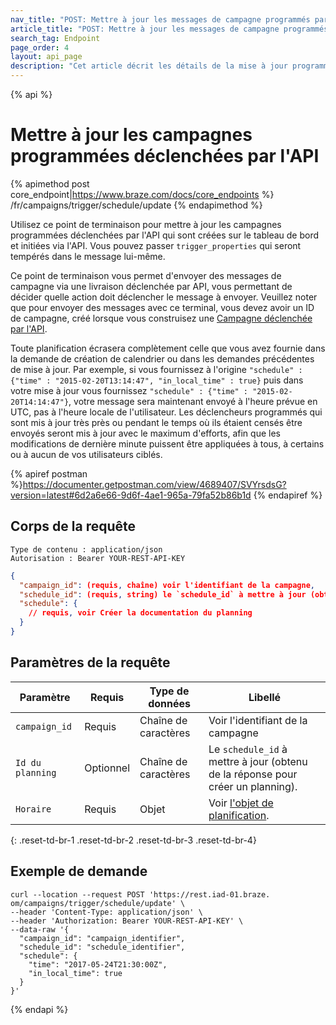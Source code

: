 ```yaml
---
nav_title: "POST: Mettre à jour les messages de campagne programmés par l'API"
article_title: "POST: Mettre à jour les messages de campagne programmés par l'API"
search_tag: Endpoint
page_order: 4
layout: api_page
description: "Cet article décrit les détails de la mise à jour programmée des Campagnes déclenchées par l'API Braze."
---
```


{% api %}
# Mettre à jour les campagnes programmées déclenchées par l'API
{% apimethod post core_endpoint|https://www.braze.com/docs/core_endpoints %}
/fr/campaigns/trigger/schedule/update
{% endapimethod %}

Utilisez ce point de terminaison pour mettre à jour les campagnes programmées déclenchées par l'API qui sont créées sur le tableau de bord et initiées via l'API. Vous pouvez passer `trigger_properties` qui seront tempérés dans le message lui-même.

Ce point de terminaison vous permet d'envoyer des messages de campagne via une livraison déclenchée par API, vous permettant de décider quelle action doit déclencher le message à envoyer. Veuillez noter que pour envoyer des messages avec ce terminal, vous devez avoir un ID de campagne, créé lorsque vous construisez une [Campagne déclenchée par l'API]({{site.baseurl}}/api/api_campaigns/).

Toute planification écrasera complètement celle que vous avez fournie dans la demande de création de calendrier ou dans les demandes précédentes de mise à jour. Par exemple, si vous fournissez à l'origine `"schedule" : {"time" : "2015-02-20T13:14:47", "in_local_time" : true}` puis dans votre mise à jour vous fournissez `"schedule" : {"time" : "2015-02-20T14:14:47"}`, votre message sera maintenant envoyé à l'heure prévue en UTC, pas à l'heure locale de l'utilisateur. Les déclencheurs programmés qui sont mis à jour très près ou pendant le temps où ils étaient censés être envoyés seront mis à jour avec le maximum d'efforts, afin que les modifications de dernière minute puissent être appliquées à tous, à certains ou à aucun de vos utilisateurs ciblés.

{% apiref postman %}https://documenter.getpostman.com/view/4689407/SVYrsdsG?version=latest#6d2a6e66-9d6f-4ae1-965a-79fa52b86b1d {% endapiref %}

## Corps de la requête

```
Type de contenu : application/json
Autorisation : Bearer YOUR-REST-API-KEY
```

```json
{
  "campaign_id": (requis, chaîne) voir l'identifiant de la campagne,
  "schedule_id": (requis, string) le `schedule_id` à mettre à jour (obtenu à partir de la réponse pour créer le programme),
  "schedule": {
    // requis, voir Créer la documentation du planning
  }
}
```

## Paramètres de la requête

| Paramètre        | Requis    | Type de données      | Libellé                                                                                 |
| ---------------- | --------- | -------------------- | --------------------------------------------------------------------------------------- |
| `campaign_id`    | Requis    | Chaîne de caractères | Voir l'identifiant de la campagne []({{site.baseurl}}/api/identifier_types/)            |
| `Id du planning` | Optionnel | Chaîne de caractères | Le `schedule_id` à mettre à jour (obtenu de la réponse pour créer un planning).         |
| `Horaire`        | Requis    | Objet                | Voir [l'objet de planification]({{site.baseurl}}/api/objects_filters/schedule_object/). |
{: .reset-td-br-1 .reset-td-br-2 .reset-td-br-3  .reset-td-br-4}

## Exemple de demande
```
curl --location --request POST 'https://rest.iad-01.braze. om/campaigns/trigger/schedule/update' \
--header 'Content-Type: application/json' \
--header 'Authorization: Bearer YOUR-REST-API-KEY' \
--data-raw '{
  "campaign_id": "campaign_identifier",
  "schedule_id": "schedule_identifier",
  "schedule": {
    "time": "2017-05-24T21:30:00Z",
    "in_local_time": true
  }
}'
```

{% endapi %}
